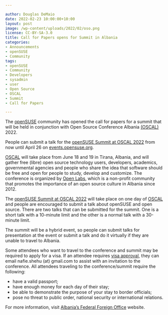 ```yaml
---

author: Douglas DeMaio
date: 2022-02-23 10:00:00+10:00
layout: post
image: /wp-content/uploads/2022/02/oso.png
license: CC-BY-SA-3.0
title: Call for Papers opens for Summit in Albania  
categories:
- Announcements
- openSUSE
- Community
tags:
- openSUSE
- Community
- Developers
- sysadmin
- user
- Open Source
- OSCAL
- Summit
- Call for Papers

---
```

      
The [openSUSE](https://www.opensuse.org/) community has opened the call for papers for a summit that will be held in conjunction with Open Source Conference Albania [(OSCAL)](https://oscal.openlabs.cc/) 2022.

People can submit a talk for the [openSUSE Summit at OSCAL 2022](https://events.opensuse.org/) from now until April 26 on [events.opensuse.org](https://events.opensuse.org/).

[OSCAL](https://oscal.openlabs.cc/) will take place from June 18 and 19 in Tirana, Albania, and will gather free (libre) open source technology users, developers, academics, governmental agencies and people who share the idea that software should be free and open for people to study, develop and customize. The conference is organized by [Open Labs](https://openlabs.cc/en/), which is a non-profit community that promotes the importance of an open source culture in Albania since 2012. 

The [openSUSE Summit at OSCAL 2022](https://events.opensuse.org/) will take place on one day of  [OSCAL](https://oscal.openlabs.cc/) and people are encouraged to submit a talk about openSUSE and open source. There are two talks that can be submitted for the summit. One is a short talk with a 10-minute limit and the other is a normal talk with a 30-minute limit.

The summit will be a hybrid event, so people can submit talks for presentation at the event or submit a talk and do it virtually if they are unable to travel to Albania. 

Some attendees who want to travel to the conference and summit may be required to apply for a visa. If an attendee requires [visa approval](https://albania.al/visa-procedures/), they can email nafie.shehu (at) gmail.com to assist with an invitation to the conference. All attendees traveling to the conference/summit require the following: 
* have a valid passport;
* have enough money for each day of their stay;
* be able to demonstrate the purpose of your stay to border officials;
* pose no threat to public order, national security or international relations.

For more information, visit [Albania’s Federal Foreign Office](https://albania.al/visa-procedures/) website.

<meta name="openSUSE, OSCAL, Developers, sysadmin, user, Open Source, call for papers" content="HTML,CSS,XML,JavaScript">
